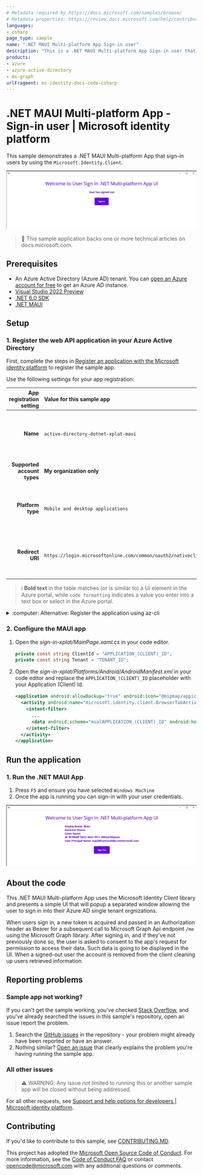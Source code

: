 ```yaml
---
# Metadata required by https://docs.microsoft.com/samples/browse/
# Metadata properties: https://review.docs.microsoft.com/help/contribute/samples/process/onboarding?branch=main#add-metadata-to-readme
languages:
- csharp
page_type: sample
name: ".NET MAUI Multi-platform App Sign-in user"
description: "This is a .NET MAUI Multi-platform App Sign-in user that sign-in users. The code in this sample is used by one or more articles on docs.microsoft.com."
products:
- azure
- azure-active-directory
- ms-graph
urlFragment: ms-identity-docs-code-csharp
---
```

# .NET MAUI Multi-platform App - Sign-in user | Microsoft identity platform

<!-- Build badges here
![Build passing.](https://img.shields.io/badge/build-passing-brightgreen.svg) ![Code coverage.](https://img.shields.io/badge/coverage-100%25-brightgreen.svg) ![License.](https://img.shields.io/badge/license-MIT-green.svg)
-->

This sample demonstrates a .NET MAUI Multi-platform App that sign-in users by using the `Microsoft.Identity.Client`.

![An screenshot on the Desktop UI displaying the welcome message and the signin button](./app-signin.png)

> :page_with_curl: This sample application backs one or more technical articles on docs.microsoft.com. <!-- TODO: Link to first tutorial in series when published. -->

## Prerequisites

- An Azure Active Directory (Azure AD) tenant. You can [open an Azure account for free](https://azure.microsoft.com/free) to get an Azure AD instance.
- [Visual Studio 2022 Preview](https://visualstudio.microsoft.com/vs/preview/#download-preview)
- [.NET 6.0 SDK](https://dotnet.microsoft.com/download/dotnet/6.0)
- [.NET MAUI](https://docs.microsoft.com/dotnet/maui/get-started/installation)

## Setup

### 1. Register the web API application in your Azure Active Directory

First, complete the steps in [Register an application with the Microsoft identity platform](https://docs.microsoft.com/azure/active-directory/develop/quickstart-register-app) to register the sample app.

Use the following settings for your app registration:

| App registration <br/> setting | Value for this sample app                                         | Notes                                                                                                       |
|-------------------------------:|:------------------------------------------------------------------|:------------------------------------------------------------------------------------------------------------|
| **Name**                       | `active-directory-dotnet-xplat-maui`                              | Suggested value for this sample. <br/> You can change the app name at any time.                             |
| **Supported account types**    | **My organization only**                                          | Required for this sample. <br/> Support for the Single tenant.                                              |
| **Platform type**              | `Mobile and desktop applications`                                 | Required value for this sample. <br/> Enables the required and optional settings for the app type.          |
| **Redirect URI**              | `https://login.microsoftonline.com/common/oauth2/nativeclient`    | Required value for this sample. <br/> You can change that later in your own implementation.                 |

> :information_source: **Bold text** in the table matches (or is similar to) a UI element in the Azure portal, while `code formatting` indicates a value you enter into a text box or select in the Azure portal.

<details>
   <summary>:computer: Alternative: Register the application using az-cli</summary>

1. Register a new Azure AD App with a reply url

   ```bash
   AZURE_AD_APP_CLIENT_ID_XPLAT=$(az ad app create --display-name "active-directory-dotnet-xplat-maui" --reply-urls "https://login.microsoftonline.com/common/oauth2/nativeclient" --native-app true --query appId -o tsv)
   ```

</details>

### 2. Configure the MAUI app

1. Open the _sign-in-xplat/MainPage.xaml.cs_ in your code editor.

    ```csharp
    private const string ClientId = "APPLICATION_(CLIENT)_ID";
    private const string Tenant = "TENANT_ID";
    ```

1. Open the _sign-in-xplat/Platforms/Android/AndroidManifest.xml_ in your code editor and replace the `APPLICATION_(CLIENT)_ID` placeholder with your Application (Client) Id.

    ```xml
    <application android:allowBackup="true" android:icon="@mipmap/appicon" android:roundIcon="@mipmap/appicon_round">
      <activity android:name="microsoft.identity.client.BrowserTabActivity"  android:exported="true">
        <intent-filter>
          ...
          <data android:scheme="msalAPPLICATION_(CLIENT)_ID" android:host="auth" />
        </intent-filter>
      </activity>
    </application>
    ```

## Run the application

### 1. Run the .NET MAUI App

1. Press `F5` and ensure you have selected `Windows Machine`
1. Once the app is running you can sign-in with your user credentials.

![An screenshot on the Desktop UI displaying a response from Microsoft Graph](./app.png)

## About the code

This .NET MAUI Multi-platform App uses the Microsoft Identity Client library and presents a simple UI that will popup a separated window allowing the user to sign in into their Azure AD single tenant orgnizations.

When users sign in, a new token is acquired and passed in an Authorization header as Bearer for a subsequent call to Microsoft Graph Api endpoint `/me` using the Microsoft Graph library. After signing in, and if they've not previously done so, the user is asked to consent to the app's request for permission to access their data. Such data is going to be displayed in the UI.  When a signed-out user the account is removed from the client cleaning up users retrieved information.

## Reporting problems

### Sample app not working?

If you can't get the sample working, you've checked [Stack Overflow](http://stackoverflow.com/questions/tagged/msal), and you've already searched the issues in this sample's repository, open an issue report the problem.

1. Search the [GitHub issues](../../../../issues) in the repository - your problem might already have been reported or have an answer.
1. Nothing similar? [Open an issue](LINK_HERE) that clearly explains the problem you're having running the sample app.

### All other issues

> :warning: WARNING: Any issue _not_ limited to running this or another sample app will be closed without being addressed.

For all other requests, see [Support and help options for developers | Microsoft identity platform](https://docs.microsoft.com/azure/active-directory/develop/developer-support-help-options).

## Contributing

If you'd like to contribute to this sample, see [CONTRIBUTING.MD](/CONTRIBUTING.md).

This project has adopted the [Microsoft Open Source Code of Conduct](https://opensource.microsoft.com/codeofconduct/). For more information, see the [Code of Conduct FAQ](https://opensource.microsoft.com/codeofconduct/faq/) or contact [opencode@microsoft.com](mailto:opencode@microsoft.com) with any additional questions or comments.

